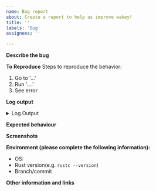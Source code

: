 ```yaml
---
name: Bug report
about: Create a report to help us improve wakey!
title: ''
labels: 'Bug'
assignees: ''

---
```


**Describe the bug**
<!-- A clear and concise description of what the bug is. -->



**To Reproduce**
Steps to reproduce the behavior:
1. Go to '...'
2. Run '....'
3. See error



**Log output**
<!-- Please paste the log output derived from the error. -->
<details>
  <summary>Log Output</summary>
  
  ```Paste log output here
  paste log output...
  ```
</details> 



**Expected behaviour**
<!-- A clear and concise description of what you expected to happen. -->



**Screenshots**
<!-- If applicable, add screenshots to help explain your problem. -->



**Environment (please complete the following information):**
 - OS: 
 - Rust version(e.g. `rustc --version`)
 - Branch/commit



**Other information and links**
<!-- Add any other context about the problem here. -->

<!-- Thank you 🙏 -->
